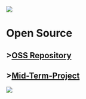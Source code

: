 <img src="https://capsule-render.vercel.app/api?type=wave&color=auto&height=300&section=header&text=CHOI%20JS%20Studying&fontSize=90" />


# Open Source
## >[OSS Repository](https://github.com/Nacsz/OSS_Practice)
## >[Mid-Term-Project](https://github.com/Nacsz/Mid-Term-Project)

<!--
**Nacsz/Nacsz** is a ✨ _special_ ✨ repository because its `README.md` (this file) appears on your GitHub profile.

Here are some ideas to get you started:

- 🔭 I’m currently working on ...
- 🌱 I’m currently learning ...
- 👯 I’m looking to collaborate on ...
- 🤔 I’m looking for help with ...
- 💬 Ask me about ...
- 📫 How to reach me: ...
- 😄 Pronouns: ...
- ⚡ Fun fact: ...
-->
<a href="https://github.com/devxb/gitanimals">
    <img src = "https://render.gitanimals.org/farms/{nacsz}"/>
</a>


